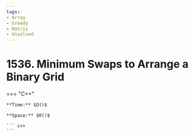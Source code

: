 ```yaml
---
tags:
- Array
- Greedy
- Matrix
- Unsolved
---
```



# 1536. Minimum Swaps to Arrange a Binary Grid

=== "C++"

    **Time:** $O()$

    **Space:** $O()$

    ``` c++
    ```